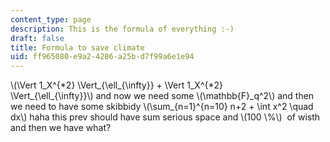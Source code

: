 ```yaml
---
content_type: page
description: This is the formula of everything :-)
draft: false
title: Formula to save climate
uid: ff965080-e9a2-4286-a25b-d7f99a6e1e94
---
```

\\(\\Vert 1\_X^{\*2} \\Vert\_{\\ell\_{\\infty}} + \\Vert 1\_X^{\*2} \\Vert\_{\\ell\_{\\infty}}\\) and now we need some \\(\\mathbb{F}\_q^2\\) and then we need to have some skibbidy \\(\\sum\_{n=1}^{n=10} n+2 + \\int x^2 \\quad dx\\) haha this prev should have sum serious space and \\(100 \\%\\)  of wisth and then we have what?